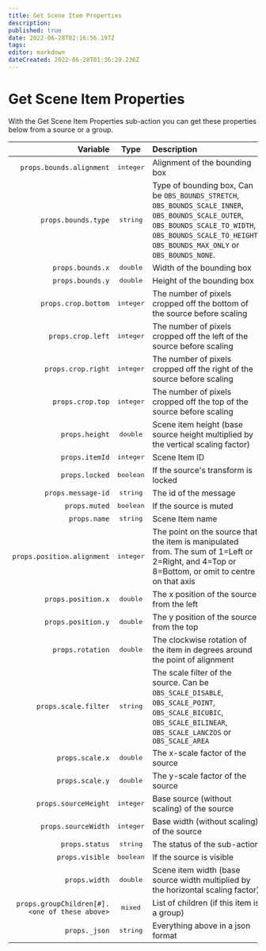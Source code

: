 ```yaml
---
title: Get Scene Item Properties
description: 
published: true
date: 2022-06-28T02:16:56.197Z
tags: 
editor: markdown
dateCreated: 2022-06-28T01:36:29.236Z
---
```


# Get Scene Item Properties
With the Get Scene Item Properties sub-action you can get these properties below from a source or a group.

| Variable | Type |Description |
|---------:|:----:|:-----------|
| `props.bounds.alignment` | <kbd>integer</kbd> | Alignment of the bounding box
| `props.bounds.type` | <kbd>string</kbd> | Type of bounding box, Can be `OBS_BOUNDS_STRETCH`, `OBS_BOUNDS_SCALE_INNER`, `OBS_BOUNDS_SCALE_OUTER`, `OBS_BOUNDS_SCALE_TO_WIDTH`, `OBS_BOUNDS_SCALE_TO_HEIGHT`, `OBS_BOUNDS_MAX_ONLY` or `OBS_BOUNDS_NONE`.
| `props.bounds.x` | <kbd>double</kbd> | Width of the bounding box
| `props.bounds.y` | <kbd>double</kbd> | Height of the bounding box
| `props.crop.bottom` | <kbd>integer</kbd> | The number of pixels cropped off the bottom of the source before scaling
| `props.crop.left` | <kbd>integer</kbd> | The number of pixels cropped off the left of the source before scaling
| `props.crop.right` | <kbd>integer</kbd> | The number of pixels cropped off the right of the source before scaling
| `props.crop.top` | <kbd>integer</kbd> | The number of pixels cropped off the top of the source before scaling
| `props.height` | <kbd>double</kbd> | Scene item height (base source height multiplied by the vertical scaling factor)
| `props.itemId` | <kbd>integer</kbd> | Scene Item ID
| `props.locked` | <kbd>boolean</kbd> | If the source's transform is locked
| `props.message-id` | <kbd>string</kbd> | The id of the message
| `props.muted` | <kbd>boolean</kbd> | If the source is muted
| `props.name` | <kbd>string</kbd> | Scene Item name
| `props.position.alignment` | <kbd>integer</kbd> | The point on the source that the item is manipulated from. The sum of 1=Left or 2=Right, and 4=Top or 8=Bottom, or omit to centre on that axis
| `props.position.x` | <kbd>double</kbd> | The x position of the source from the left
| `props.position.y` | <kbd>double</kbd> | The y position of the source from the top
| `props.rotation` | <kbd>double</kbd> | The clockwise rotation of the item in degrees around the point of alignment
| `props.scale.filter` | <kbd>string</kbd> | The scale filter of the source. Can be `OBS_SCALE_DISABLE`, `OBS_SCALE_POINT`, `OBS_SCALE_BICUBIC`, `OBS_SCALE_BILINEAR`, `OBS_SCALE_LANCZOS` or `OBS_SCALE_AREA`
| `props.scale.x` | <kbd>double</kbd> | The x-scale factor of the source
| `props.scale.y` | <kbd>double</kbd> | The y-scale factor of the source
| `props.sourceHeight` | <kbd>integer</kbd> | Base source (without scaling) of the source
| `props.sourceWidth` | <kbd>integer</kbd> | Base width (without scaling) of the source
| `props.status` | <kbd>string</kbd> | The status of the sub-action
| `props.visible` | <kbd>boolean</kbd> | If the source is visible
| `props.width` | <kbd>double</kbd> | Scene item width (base source width multiplied by the horizontal scaling factor)
| `props.groupChildren[#].<one of these above>` | <kbd>mixed</kbd> | List of children (if this item is a group)
| `props._json` | <kbd>string</kbd> | Everything above in a json format